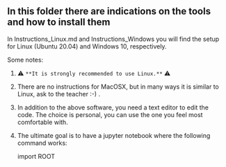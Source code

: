 ## In this folder there are indications on the tools and how to install them

In Instructions_Linux.md and Instructions_Windows you will find the setup for Linux (Ubuntu 20.04) and Windows 10, respectively.

Some notes:

1) ⚠️ `**It is strongly recommended to use Linux.**` ⚠️	

2) There are no instructions for MacOSX, but in many ways it is similar to Linux, ask to the teacher :-) .

3) In addition to the above software, you need a text editor to edit the code. The choice is personal, you can use the one you feel most comfortable with.

4) The ultimate goal is to have a jupyter notebook where the following command works:

    import ROOT

